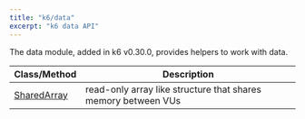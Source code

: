 ```yaml
---
title: "k6/data"
excerpt: "k6 data API"
---
```


The data module, added in k6 v0.30.0, provides helpers to work with data.

| Class/Method | Description |
| ----- | ----------- |
| [SharedArray](/javascript-api/v0-31/k6-data/sharedarray) | read-only array like structure that shares memory between VUs |

